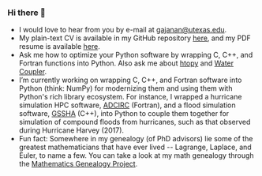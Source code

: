 ### Hi there 👋

<!--
**gajanan-choudhary/gajanan-choudhary** is a ✨ _special_ ✨ repository because its `README.md` (this file) appears on your GitHub profile.

Here are some ideas to get you started:

- 🔭 I’m currently working on ...
- 🌱 I’m currently learning ...
- 👯 I’m looking to collaborate on ...
- 🤔 I’m looking for help with ...
- 💬 Ask me about ...
- 📫 How to reach me: ...
- 😄 Pronouns: ...
- ⚡ Fun fact: ...
-->

- I would love to hear from you by e-mail at gajanan@utexas.edu.
- My plain-text CV is available in my GitHub repository [here](https://github.com/gajanan-choudhary/CV-Resume), and my PDF resume is available [here](https://users.oden.utexas.edu/~gajanan/assets/files/Gajanan_Choudhary_Resume.pdf?pdf=Resume).
- Ask me how to optimize your Python software by wrapping C, C++, and Fortran functions into Python. Also ask me about [htopy](http://github.com/gajanan-choudhary/htopy) and [Water Coupler](http://github.com/gajanan-choudhary/water-coupler).
- I’m currently working on wrapping C, C++, and Fortran software into Python (think: NumPy) for modernizing them and using them with Python's rich library ecosystem. For instance, I wrapped a hurricane simulation HPC software, [ADCIRC](http://adcirc.org/) (Fortran), and a flood simulation software, [GSSHA](https://en.wikipedia.org/wiki/GSSHA) (C++), into Python to couple them together for simulation of compound floods from hurricanes, such as that observed during Hurricane Harvey (2017).
- Fun fact: Somewhere in my genealogy (of PhD advisors) lie some of the greatest mathematicians that have ever lived -- Lagrange, Laplace, and Euler, to name a few. You can take a look at my math genealogy through the [Mathematics Genealogy Project](https://www.genealogy.math.ndsu.nodak.edu/id.php?id=261723).
